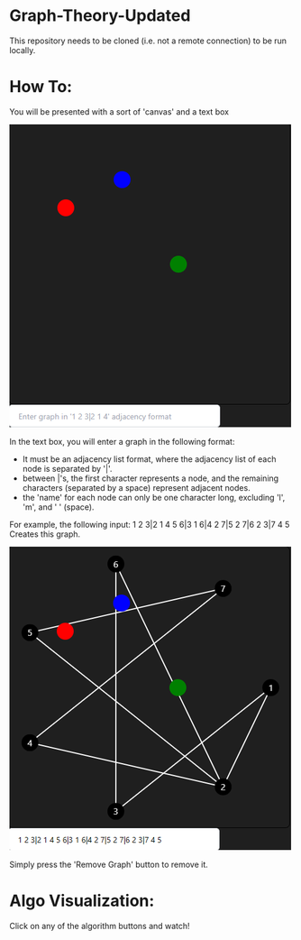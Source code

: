 # Graph-Theory-Updated

This repository needs to be cloned (i.e. not a remote connection) to be run locally.

# How To:

You will be presented with a sort of 'canvas' and a text box

![Graph Image](./images/Screenshot%202024-06-19%20123914.png)

In the text box, you will enter a graph in the following format:

- It must be an adjacency list format, where the adjacency list of each node is separated by '|'.
- between |'s, the first character represents a node, and the remaining characters  (separated by a space) represent adjacent nodes.
- the 'name' for each node can only be one character long, excluding 'l', 'm', and ' ' (space).

For example, the following input: 1 2 3|2 1 4 5 6|3 1 6|4 2 7|5 2 7|6 2 3|7 4 5
Creates this graph.

![With Input Image](./images/Screenshot%202024-06-19%20130857.png)

Simply press the 'Remove Graph' button to remove it. 

# Algo Visualization:

Click on any of the algorithm buttons and watch!




